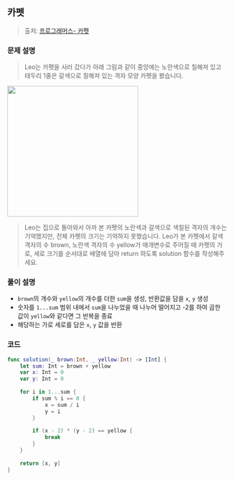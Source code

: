 ## 카펫

> 출처: [프로그래머스- 카펫](https://school.programmers.co.kr/learn/courses/30/lessons/42842)

### 문제 설명
> Leo는 카펫을 사러 갔다가 아래 그림과 같이 중앙에는 노란색으로 칠해져 있고 테두리 1줄은 갈색으로 칠해져 있는 격자 모양 카펫을 봤습니다.
<img src="https://github.com/h-suo/codingTest/assets/109963294/6405c173-dc23-4f78-bf8d-a544101b8951" width="300">

> Leo는 집으로 돌아와서 아까 본 카펫의 노란색과 갈색으로 색칠된 격자의 개수는 기억했지만, 전체 카펫의 크기는 기억하지 못했습니다.
Leo가 본 카펫에서 갈색 격자의 수 brown, 노란색 격자의 수 yellow가 매개변수로 주어질 때 카펫의 가로, 세로 크기를 순서대로 배열에 담아 return 하도록 solution 함수를 작성해주세요.

### 풀이 설명
- `brown`의 개수와 `yellow`의 개수를 더한 `sum`을 생성, 반환값을 담을 `x`, `y` 생성
- 숫자를 `1...sum` 범위 내에서 `sum`을 나누었을 때 나누어 떨어지고 -2를 하여 곱한 값이 `yellow`와 같다면 그 반복을 종료
- 해당하는 가로 세로를 담은 `x`, `y` 값을 반환

### 코드
```swift
func solution(_ brown:Int, _ yellow:Int) -> [Int] {
    let sum: Int = brown + yellow
    var x: Int = 0
    var y: Int = 0
    
    for i in 1...sum {
        if sum % i == 0 {
            x = sum / i
            y = i
        }
        
        if (x - 2) * (y - 2) == yellow {
            break
        }
    }
    
    return [x, y]
}
```
